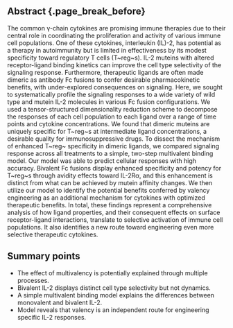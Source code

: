 ## Abstract {.page_break_before}

The common γ-chain cytokines are promising immune therapies due to their central role in coordinating the proliferation and activity of various immune cell populations. One of these cytokines, interleukin (IL)-2, has potential as a therapy in autoimmunity but is limited in effectiveness by its modest specificity toward regulatory T cells (T~reg~s). IL-2 muteins with altered receptor-ligand binding kinetics can improve the cell type selectivity of the signaling response. Furthermore, therapeutic ligands are often made dimeric as antibody Fc fusions to confer desirable pharmacokinetic benefits, with under-explored consequences on signaling. Here, we sought to systematically profile the signaling responses to a wide variety of wild type and mutein IL-2 molecules in various Fc fusion configurations. We used a tensor-structured dimensionality reduction scheme to decompose the responses of each cell population to each ligand over a range of time points and cytokine concentrations. We found that dimeric muteins are uniquely specific for T~reg~s at intermediate ligand concentrations, a desirable quality for immunosuppressive drugs. To dissect the mechanism of enhanced T~reg~ specificity in dimeric ligands, we compared signaling response across all treatments to a simple, two-step multivalent binding model. Our model was able to predict cellular responses with high accuracy. Bivalent Fc fusions display enhanced specificity and potency for T~reg~s through avidity effects toward IL-2Rα, and this enhancement is distinct from what can be achieved by mutein affinity changes. We then utilize our model to identify the potential benefits conferred by valency engineering as an additional mechanism for cytokines with optimized therapeutic benefits. In total, these findings represent a comprehensive analysis of how ligand properties, and their consequent effects on surface receptor-ligand interactions, translate to selective activation of immune cell populations. It also identifies a new route toward engineering even more selective therapeutic cytokines.

## Summary points

- The effect of multivalency is potentially explained through multiple processes.
- Bivalent IL-2 displays distinct cell type selectivity but not dynamics.
- A simple multivalent binding model explains the differences between monovalent and bivalent IL-2.
- Model reveals that valency is an independent route for engineering specific IL-2 responses.
